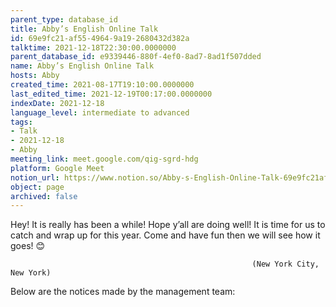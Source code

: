 ```yaml
---
parent_type: database_id
title: Abby’s English Online Talk
id: 69e9fc21-af55-4964-9a19-2680432d382a
talktime: 2021-12-18T22:30:00.0000000
parent_database_id: e9339446-880f-4ef0-8ad7-8ad1f507dded
name: Abby’s English Online Talk
hosts: Abby
created_time: 2021-08-17T19:10:00.0000000
last_edited_time: 2021-12-19T00:17:00.0000000
indexDate: 2021-12-18
language_level: intermediate to advanced
tags:
- Talk
- 2021-12-18
- Abby
meeting_link: meet.google.com/qig-sgrd-hdg
platform: Google Meet
notion_url: https://www.notion.so/Abby-s-English-Online-Talk-69e9fc21af5549649a192680432d382a
object: page
archived: false
---
```


Hey! It is really has been a while! Hope y’all are doing well! It is time for us to catch and wrap up for this year. Come and have fun then we will see how it goes! 😊



                                                          (New York City, New York)



Below are the notices made by the management team:


